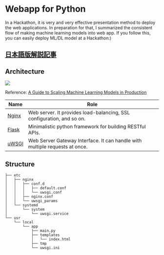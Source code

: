 # Webapp for Python
In a Hackathon, it is very and very effective presentation method to deploy the web applications. In preparation for that, I summarized the consistent flow of making machine learning models into web app. If you follow this, you can easily deploy ML/DL model at a Hackathon:)
## [日本語版解説記事](https://qiita.com/cabernet_rock/items/852fc7c5d382fdc422a3)

## Architecture
<img src="https://camo.qiitausercontent.com/f27cff7fde0354a96c1eb617ac7271754d7ee5c9/68747470733a2f2f71696974612d696d6167652d73746f72652e73332e61702d6e6f727468656173742d312e616d617a6f6e6177732e636f6d2f302f3330383730302f32393539623236622d613039322d373538642d363639662d3565306461303665313731342e706e67">

Reference: [A Guide to Scaling Machine Learning Models in Production]("https://hackernoon.com/a-guide-to-scaling-machine-learning-models-in-production-aa8831163846")


| Name                                        | Role                                                                        |
| ------------------------------------------- | --------------------------------------------------------------------------- |
| [Nginx](https://nginx.org/en/)              | Web server. It provides load-balancing, SSL configuration, and so on.       |
| [Flask](http://flask.pocoo.org)             | Minimalistic python framework for building RESTful APIs.                    |
| [uWSGI](https://uwsgi-docs.readthedocs.io/) | Web Server Gateway Interface. It can handle with multiple requests at once. |


## Structure

```
├── etc
│   ├── nginx
│   │   ├── conf.d
│   │   │   ├── default.conf
│   │   │   └── uwsgi.conf
│   │   ├── nginx.conf
│   │   └── uwsgi_params
│   └── systemd
│       └── system
│           └── uwsgi.service
└── usr
    └── local
        └── app
            ├── main.py
            ├── templates
            │   └── index.html
            ├── tmp
            └── uwsgi.ini
```
